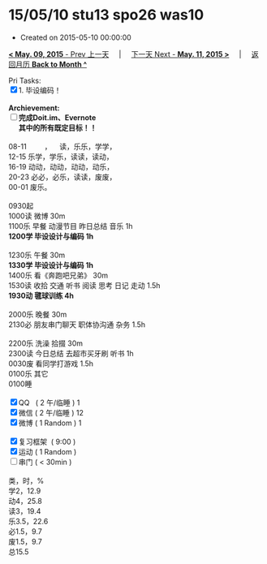 # 15/05/10 stu13 spo26 was10

- Created on 2015-05-10 00:00:00

[**< May. 09, 2015** - Prev 上一天](_archived/lifelogs/2015/05/d09.md) &nbsp; &nbsp; | &nbsp; &nbsp; [下一天 Next - **May. 11, 2015 >**](_archived/lifelogs/2015/05/d11.md) &nbsp; &nbsp; |  &nbsp; &nbsp; [返回月历 **Back to Month ^**](_archived/lifelogs/2015/05/index.md)
<br/><div>Pri Tasks:<br clear="none"/><input type="checkbox" checked="true" />1. 毕设编码！</div>	<div><br clear="none"/></div>	<div><strong>Archievement:</strong></div>	<div><strong><input type="checkbox" />完成Doit.im、</strong><strong>Evernote</strong></div>	<div><strong>      其中的</strong><strong>所有</strong><strong>既定目标！！</strong></div>	<div>		<div><br clear="none"/></div>08-11         ，    读，乐乐，学学，<br clear="none"/>12-15 乐学，学乐，读读，读动，<br clear="none"/>16-19 动动，动动，动动，动乐，<br clear="none"/>20-23 必必，必乐，读读，废废，	</div>	<div>00-01 废乐。<br/>		<div><br clear="none"/></div>0930起<br clear="none"/>1000读 微博 30m	</div>	<div>1100乐 早餐 动漫节目 昨日总结 音乐 1h</div>	<div><strong>1200学 </strong><strong>毕设设计与编码</strong><strong> 1h</strong></div>	<div>		<div><br clear="none"/></div>1230乐 午餐 30m	</div>	<div><strong>1330学 </strong><strong>毕设设计与编码</strong><strong> 1h</strong></div>	<div>		<div>1400乐 看《奔跑吧兄弟》 30m</div>		<div>1530读 收拾 交通 听书 阅读 思考 日记 走动 1.5h</div>		<div><b>1930动 毽球训练 4h</b></div>		<div><b><br/></b></div>2000乐 晚餐 30m	</div>	<div>2130必 朋友串门聊天 职体协沟通 杂务 1.5h</div>	<div><br/></div>	<div>2200乐 洗澡 拾掇 30m</div>	<div>2300读 今日总结 去超市买牙刷 听书 1h</div>	<div>0030废 看同学打游戏 1.5h</div>	<div>0100乐 其它</div>	<div>0100睡</div>	<div><br clear="none"/></div>	<div><input type="checkbox" checked="true" />QQ   ( 2 午/临睡 ) 1<br clear="none"/><input type="checkbox" checked="true" />微信 ( 2 午/临睡 ) 12</div>	<div><input type="checkbox" checked="true" />微博 ( 1 Random ) 1</div>	<div><br clear="none"/></div>	<div><input type="checkbox" checked="true" />复习框架  ( 9:00 ) <br clear="none"/></div>	<div><input type="checkbox" checked="true" />运动 ( 1 Random ) </div>	<div><input type="checkbox" />串门 ( < 30min ) </div>	<div>		<div><br clear="none"/></div>类，时，%<br clear="none"/>学2，12.9<br clear="none"/>动4，25.8<br clear="none"/>读3，19.4<br clear="none"/>乐3.5，22.6<br clear="none"/>必1.5，9.7<br clear="none"/>废1.5，9.7<br clear="none"/>总15.5	</div>
